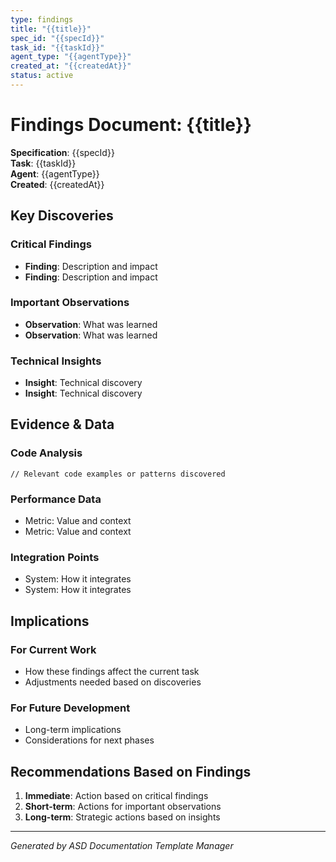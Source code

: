 ```yaml
---
type: findings
title: "{{title}}"
spec_id: "{{specId}}"
task_id: "{{taskId}}"
agent_type: "{{agentType}}"
created_at: "{{createdAt}}"
status: active
---
```


# Findings Document: {{title}}

**Specification**: {{specId}}  
**Task**: {{taskId}}  
**Agent**: {{agentType}}  
**Created**: {{createdAt}}

## Key Discoveries

### Critical Findings
- **Finding**: Description and impact
- **Finding**: Description and impact

### Important Observations
- **Observation**: What was learned
- **Observation**: What was learned

### Technical Insights
- **Insight**: Technical discovery
- **Insight**: Technical discovery

## Evidence & Data

### Code Analysis
```
// Relevant code examples or patterns discovered
```

### Performance Data
- Metric: Value and context
- Metric: Value and context

### Integration Points
- System: How it integrates
- System: How it integrates

## Implications

### For Current Work
- How these findings affect the current task
- Adjustments needed based on discoveries

### For Future Development
- Long-term implications
- Considerations for next phases

## Recommendations Based on Findings

1. **Immediate**: Action based on critical findings
2. **Short-term**: Actions for important observations  
3. **Long-term**: Strategic actions based on insights

---
*Generated by ASD Documentation Template Manager*
